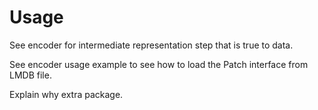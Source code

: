 # Usage

See encoder for intermediate representation step that is true to data.

See encoder usage example to see how to load the Patch interface from LMDB file.

Explain why extra package.
